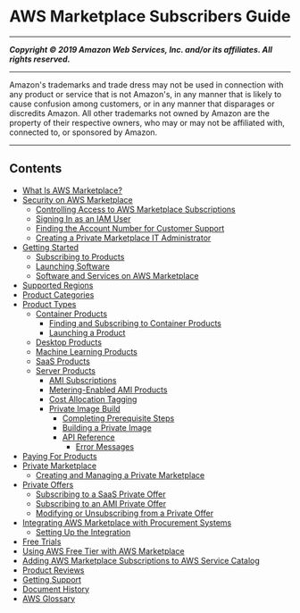 # AWS Marketplace Subscribers Guide

-----
*****Copyright &copy; 2019 Amazon Web Services, Inc. and/or its affiliates. All rights reserved.*****

-----
Amazon's trademarks and trade dress may not be used in 
     connection with any product or service that is not Amazon's, 
     in any manner that is likely to cause confusion among customers, 
     or in any manner that disparages or discredits Amazon. All other 
     trademarks not owned by Amazon are the property of their respective
     owners, who may or may not be affiliated with, connected to, or 
     sponsored by Amazon.

-----
## Contents
+ [What Is AWS Marketplace?](what-is-marketplace.md)
+ [Security on AWS Marketplace](buyer-security.md)
   + [Controlling Access to AWS Marketplace Subscriptions](buyer-iam-users-groups-policies.md)
   + [Signing In as an IAM User](buyer-iam-user-login.md)
   + [Finding the Account Number for Customer Support](GettingSupport.md)
   + [Creating a Private Marketplace IT Administrator](it-administrator.md)
+ [Getting Started](buyer-getting-started.md)
   + [Subscribing to Products](buyer-subscribing-to-products.md)
   + [Launching Software](buyer-launching-software.md)
   + [Software and Services on AWS Marketplace](buyer-software-and-services.md)
+ [Supported Regions](supported-regions.md)
+ [Product Categories](buyer-product-categories.md)
+ [Product Types](buyer-product-types.md)
   + [Container Products](buyer-what-is-aws-marketplace-for-containers.md)
      + [Finding and Subscribing to Container Products](buyer-finding-and-subscribing-to-container-products.md)
      + [Launching a Product](buyer-configuring-a-product.md)
   + [Desktop Products](buyer-desktop-products.md)
   + [Machine Learning Products](aws-machine-learning-marketplace.md)
   + [SaaS Products](buyer-saas-products.md)
   + [Server Products](buyer-server-products.md)
      + [AMI Subscriptions](buyer-ami-subscriptions.md)
      + [Metering-Enabled AMI Products](buyer-ami-metering-enabled-products.md)
      + [Cost Allocation Tagging](cost-allocation-tagging-ami-marketplace.md)
      + [Private Image Build](buyer-private-image-build.md)
         + [Completing Prerequisite Steps](completing-prerequisite-steps.md)
         + [Building a Private Image](building-a-private-image.md)
         + [API Reference](api-reference.md)
            + [Error Messages](private-image-build-error-messages.md)
+ [Paying For Products](buyer-paying-for-products.md)
+ [Private Marketplace](private-marketplace.md)
   + [Creating and Managing a Private Marketplace](private-catalog-administration.md)
+ [Private Offers](buyer-private-offers.md)
   + [Subscribing to a SaaS Private Offer](buyer-private-offers-subscribing-saas-private-offer.md)
   + [Subscribing to an AMI Private Offer](buyer-private-offers-subscribing-ami-private-offer.md)
   + [Modifying or Unsubscribing from a Private Offer](buyer-private-offers-modifying.md)
+ [Integrating AWS Marketplace with Procurement Systems](procurement-system-integration.md)
   + [Setting Up the Integration](procurement-system-integration-setup.md)
+ [Free Trials](buyer-free-trials.md)
+ [Using AWS Free Tier with AWS Marketplace](buyer-aws-free-tier.md)
+ [Adding AWS Marketplace Subscriptions to AWS Service Catalog](service-catalog.md)
+ [Product Reviews](buyer-product-reviews.md)
+ [Getting Support](buyer-support.md)
+ [Document History](document-history.md)
+ [AWS Glossary](glossary.md)